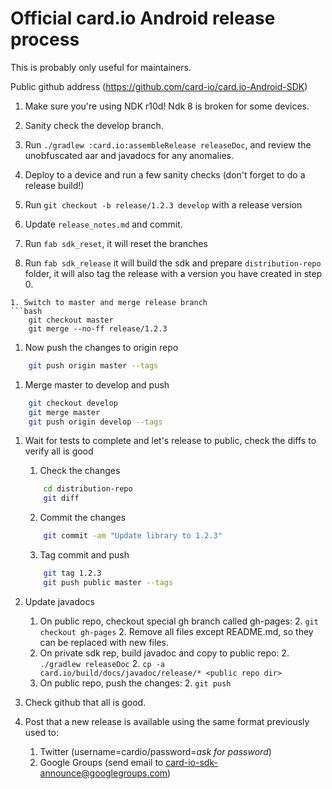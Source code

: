 # Official card.io Android release process 

This is probably only useful for maintainers.

Public github address (https://github.com/card-io/card.io-Android-SDK)

1. Make sure you're using NDK r10d!  Ndk 8 is broken for some devices.  

1. Sanity check the develop branch.  

1. Run `./gradlew :card.io:assembleRelease releaseDoc`, and review the unobfuscated aar and javadocs for any anomalies.
 
1. Deploy to a device and run a few sanity checks  (don't forget to do a release build!)

1. Run `git checkout -b release/1.2.3 develop` with a release version

1. Update `release_notes.md` and commit.

1. Run `fab sdk_reset`, it will reset the branches

1. Run `fab sdk_release` it will build the sdk and prepare `distribution-repo` folder, it will also tag the release with a version you have created in step 0.
```
1. Switch to master and merge release branch
```bash
    git checkout master
    git merge --no-ff release/1.2.3
```
1. Now push the changes to origin repo
```bash
    git push origin master --tags
```
1. Merge master to develop and push
```bash
    git checkout develop
    git merge master
    git push origin develop --tags
```
1. Wait for tests to complete and let's release to public, check the diffs to verify all is good
	1. Check the changes
	```bash
	    cd distribution-repo
	    git diff
	```
	2. Commit the changes
	```bash
	    git commit -am "Update library to 1.2.3"
	```
	3. Tag commit and push
	```bash
	    git tag 1.2.3
	    git push public master --tags
	```

1. Update javadocs
	1. On public repo, checkout special gh branch called gh-pages:
		2. `git checkout gh-pages`
		2. Remove all files except README.md, so they can be replaced with new files.
	1. On private sdk rep, build javadoc and copy to public repo:
		2. `./gradlew releaseDoc`
		2. `cp -a card.io/build/docs/javadoc/release/* <public repo dir>`
	1. On public repo, push the changes:
		2. `git push` 

1. Check github that all is good.

1. Post that a new release is available using the same format previously used to:
	1. Twitter (username=cardio/password=_ask for password_)
	2. Google Groups (send email to card-io-sdk-announce@googlegroups.com) 
